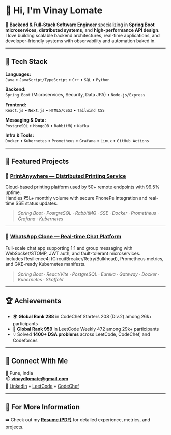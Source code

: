 # 👋 Hi, I'm Vinay Lomate

🚀 **Backend & Full-Stack Software Engineer** specializing in **Spring Boot microservices**, **distributed systems**, and **high-performance API design**.  
I love building scalable backend architectures, real-time applications, and developer-friendly systems with observability and automation baked in.

---

## 🧠 Tech Stack

**Languages:**  
`Java` • `JavaScript/TypeScript` • `C++` • `SQL` • `Python`

**Backend:**  
`Spring Boot` (Microservices, Security, Data JPA) • `Node.js/Express`

**Frontend:**  
`React.js` • `Next.js` • `HTML5/CSS3` • `Tailwind CSS`

**Messaging & Data:**  
`PostgreSQL` • `MongoDB` • `RabbitMQ` • `Kafka`

**Infra & Tools:**  
`Docker` • `Kubernetes` • `Prometheus` • `Grafana` • `Linux` • `GitHub Actions`

---

## 💼 Featured Projects

### 🔹 [PrintAnywhere — Distributed Printing Service](https://printanywhere.in)
Cloud-based printing platform used by 50+ remote endpoints with 99.5% uptime.  
Handles ₹5L+ monthly volume with secure PhonePe integration and real-time SSE status updates.  
> _Spring Boot · PostgreSQL · RabbitMQ · SSE · Docker · Prometheus · Grafana · Kubernetes_

---

### 🔹 [WhatsApp Clone — Real-time Chat Platform](https://github.com/vinaylomate/whatsapp-clone)
Full-scale chat app supporting 1:1 and group messaging with WebSocket/STOMP, JWT auth, and fault-tolerant microservices.  
Includes Resilience4j (CircuitBreaker/Retry/Bulkhead), Prometheus metrics, and GKE-ready Kubernetes manifests.  
> _Spring Boot · React/Vite · PostgreSQL · Eureka · Gateway · Docker · Kubernetes · Skaffold_

---

## 🏆 Achievements
- 🌍 **Global Rank 288** in CodeChef Starters 208 (Div.2) among 26k+ participants  
- 🧩 **Global Rank 959** in LeetCode Weekly 472 among 29k+ participants  
- 💡 Solved **1400+ DSA problems** across LeetCode, CodeChef, and Codeforces  

---

## 🔗 Connect With Me
📍 Pune, India  
📫 **[vinaydlomate@gmail.com](mailto:vinaydlomate@gmail.com)**  
🔗 [LinkedIn](https://linkedin.com/in/vinaylomate) • [LeetCode](https://leetcode.com/u/vinaylomate/) • [CodeChef](https://www.codechef.com/users/vinaydlomate)

---

## 📄 For More Information  
➡️ Check out my **[Resume (PDF)](https://drive.google.com/file/d/1VtI0KgLJbz4Ni0I2Xho7XuQ-P-bgIzji/view?usp=sharing)** for detailed experience, metrics, and projects.
